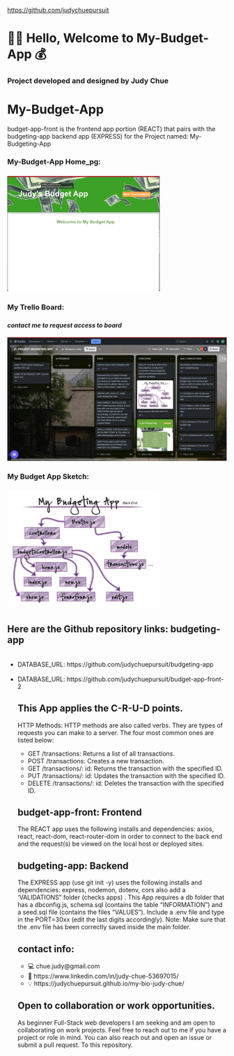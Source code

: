 https://github.com/judychuepursuit

<!DOCTYPE html>
<html>
  <head>
   <h1>👋🏻 Hello,  Welcome to My-Budget-App 💰</h1>
<h3>Project developed and designed  by Judy Chue</h3>
  </head>
  <body>
    <h1>My-Budget-App</h1>
    <p>
budget-app-front is the frontend app portion (REACT) that pairs with the budgeting-app backend app (EXPRESS) for the Project named:
My-Budgeting-App

<h3>My-Budget-App Home_pg:<h3> 
<img alt="my-budget-app Home page"
src="img/Frnt_budget App_home_pg alt .png" width="350"></img>
<br> 
<h3>My Trello Board:<h3> <h4><i>contact me to request access to board</i></h4>
<img alt="BUDGET TRELLO BOARD" src="img/Judy Budget app Trello Board.png" width="550"></img>

<h3>My Budget App Sketch:<h3> 
<img alt="budget-sketch" src="img/Budget App Sketch_2.png" width="350"></img>

<h2> Here are the Github repository links: budgeting-app </h2>
      <ul>
         <!-- <li>Deployed_APP: <a href= https://my-budget-app.onrender.com>Budget App</a></li> -->
<br>
        <li>DATABASE_URL: https://github.com/judychuepursuit/budgeting-app</li>
<br>
        <li>DATABASE_URL: https://github.com/judychuepursuit/budget-app-front-2</li>

<h2> This App applies the C-R-U-D points.</h2>
<p>HTTP Methods: HTTP methods are also called verbs. They are types of requests you can make to a server. The four most common ones are listed below:</p>
<ul>
      <li>GET /transactions: Returns a list of all transactions.</li>
      <li>POST /transactions: Creates a new transaction.</li>
      <li>GET /transactions/: id: Returns the transaction with the specified ID.</li>
      <li>PUT /transactions/: id: Updates the transaction with the specified ID.</li>
      <li>DELETE /transactions/: id: Deletes the transaction with the specified ID.</li>
</ul>
<h2>budget-app-front: Frontend</h2>
<p>
  The REACT app uses the following installs and dependencies: axios, react, react-dom, react-router-dom in order to connect to the back end and the request(s) be viewed on the local host or deployed sites.
<br>
<h2>budgeting-app: Backend</h2>
  The EXPRESS app (use git init -y) uses the following installs and dependencies: express, nodemon, dotenv, cors also add a ‘VALIDATIONS” folder (checks apps) . 
  This App requires a db folder that has a dbconfig.js, schema.sql (contains the table “INFORMATION”) and a  seed.sql file (contains the files “VALUES”).
  Include a .env file and type in the PORT=30xx (edit the last digits accordingly). 
  Note: Make sure that the .env file has been correctly saved inside the main folder.  
<h2>contact info:</h2>
<ul>
    <li>💻  chue.judy@gmail.com</li>
    <li>💟  https://www.linkedin.com/in/judy-chue-53697015/</li>
    <li>💡  https://judychuepursuit.github.io/my-bio-judy-chue/</li>
</ul>
</p>
<h2>Open to collaboration or work opportunities.</h2>
<p>
As beginner Full-Stack web developers I am seeking and am open to collaborating on work projects. Feel free to reach out to me if you have a project or role in mind. You can also reach out and open an issue or submit a pull request. To this repository.</p>
